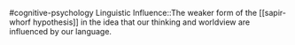 #cognitive-psychology 
Linguistic Influence::The weaker form of the [[sapir-whorf hypothesis]] in the idea that our thinking and worldview are influenced by our language.
<!--SR:!2024-04-07,1,230-->